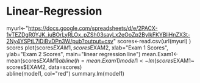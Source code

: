 # Linear-Regression

myurl<-"https://docs.google.com/spreadsheets/d/e/2PACX-1vTEZDgR0YJK_iuBOrLyRLOx_pZSh03sayLx2eOoZp2BylkFKYBliHnZX3t-2Ny4YSPtL7iDiBvDPn3W/pub?output=csv"
scores<-read.csv(url(myurl) ) 
scores
plot(scores$EXAM1, scores$EXAM2, xlab="Exam 1 Scores", ylab="Exam 2 Scores", main="linear regression line")
mean.Exam1<-mean(scores$EXAM1)
abline(h=mean.Exam1)
model1<-lm(scores$EXAM1~ scores$EXAM2, data=scores)  
abline(model1, col="red")
summary.lm(model1)
